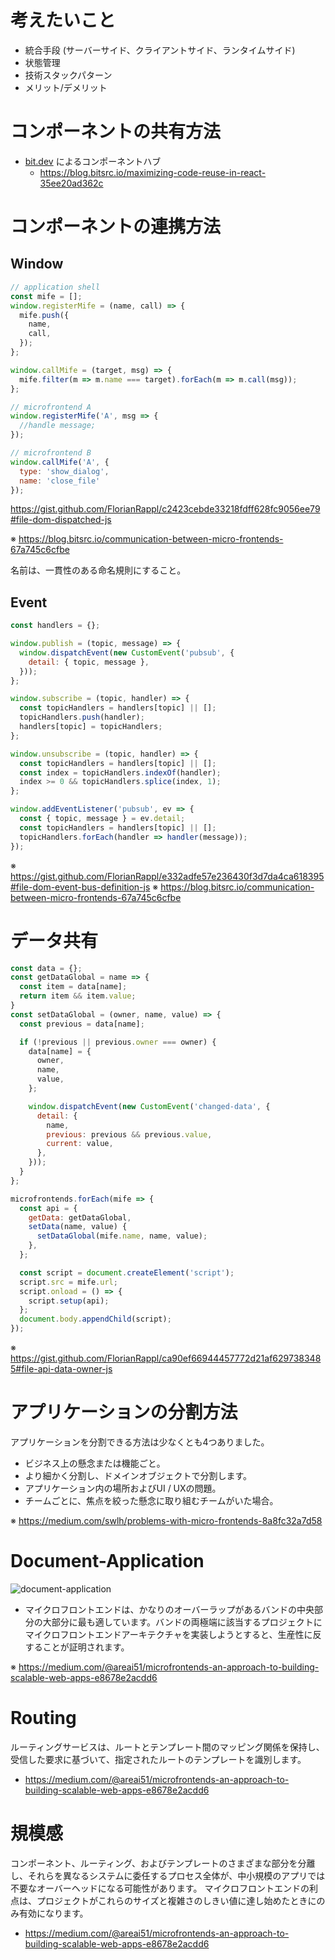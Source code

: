 # 考えたいこと

* 統合手段 (サーバーサイド、クライアントサイド、ランタイムサイド)
* 状態管理
* 技術スタックパターン
* メリット/デメリット

# コンポーネントの共有方法

* [bit.dev](https://bit.dev/) によるコンポーネントハブ
  * https://blog.bitsrc.io/maximizing-code-reuse-in-react-35ee20ad362c

# コンポーネントの連携方法

## Window

```javascript
// application shell
const mife = [];
window.registerMife = (name, call) => {
  mife.push({
    name,
    call,
  });
};

window.callMife = (target, msg) => {
  mife.filter(m => m.name === target).forEach(m => m.call(msg));
};

// microfrontend A
window.registerMife('A', msg => {
  //handle message;
});

// microfrontend B
window.callMife('A', {
  type: 'show_dialog',
  name: 'close_file'
});
```
https://gist.github.com/FlorianRappl/c2423cebde33218fdff628fc9056ee79#file-dom-dispatched-js

※ https://blog.bitsrc.io/communication-between-micro-frontends-67a745c6cfbe

名前は、一貫性のある命名規則にすること。

## Event

```javascript
const handlers = {};

window.publish = (topic, message) => {
  window.dispatchEvent(new CustomEvent('pubsub', {
    detail: { topic, message },
  }));
};

window.subscribe = (topic, handler) => {
  const topicHandlers = handlers[topic] || [];
  topicHandlers.push(handler);
  handlers[topic] = topicHandlers;
};

window.unsubscribe = (topic, handler) => {
  const topicHandlers = handlers[topic] || [];
  const index = topicHandlers.indexOf(handler);
  index >= 0 && topicHandlers.splice(index, 1);
};

window.addEventListener('pubsub', ev => {
  const { topic, message } = ev.detail;
  const topicHandlers = handlers[topic] || [];
  topicHandlers.forEach(handler => handler(message));
});
```
※ https://gist.github.com/FlorianRappl/e332adfe57e236430f3d7da4ca618395#file-dom-event-bus-definition-js
※ https://blog.bitsrc.io/communication-between-micro-frontends-67a745c6cfbe

# データ共有

```javascript
const data = {};
const getDataGlobal = name => {
  const item = data[name];
  return item && item.value;
}
const setDataGlobal = (owner, name, value) => {
  const previous = data[name];

  if (!previous || previous.owner === owner) {
    data[name] = {
      owner,
      name,
      value,
    };

    window.dispatchEvent(new CustomEvent('changed-data', {
      detail: {
        name,
        previous: previous && previous.value,
        current: value,
      },
    }));
  }
};

microfrontends.forEach(mife => {
  const api = {
    getData: getDataGlobal,
    setData(name, value) {
      setDataGlobal(mife.name, name, value);
    },
  };

  const script = document.createElement('script');
  script.src = mife.url;
  script.onload = () => {
    script.setup(api);
  };
  document.body.appendChild(script);
});
```
※ https://gist.github.com/FlorianRappl/ca90ef66944457772d21af6297383485#file-api-data-owner-js

# アプリケーションの分割方法

アプリケーションを分割できる方法は少なくとも4つありました。
* ビジネス上の懸念または機能ごと。
* より細かく分割し、ドメインオブジェクトで分割します。
* アプリケーション内の場所およびUI / UXの問題。
* チームごとに、焦点を絞った懸念に取り組むチームがいた場合。

※ https://medium.com/swlh/problems-with-micro-frontends-8a8fc32a7d58

# Document-Application

![document-application](https://miro.medium.com/max/1224/1*NJMQCgyMShhjYx6dE_pbRw.png)

* マイクロフロントエンドは、かなりのオーバーラップがあるバンドの中央部分の大部分に最も適しています。バンドの両極端に該当するプロジェクトにマイクロフロントエンドアーキテクチャを実装しようとすると、生産性に反することが証明されます。

※ https://medium.com/@areai51/microfrontends-an-approach-to-building-scalable-web-apps-e8678e2acdd6

# Routing

ルーティングサービスは、ルートとテンプレート間のマッピング関係を保持し、受信した要求に基づいて、指定されたルートのテンプレートを識別します。

* https://medium.com/@areai51/microfrontends-an-approach-to-building-scalable-web-apps-e8678e2acdd6

# 規模感

コンポーネント、ルーティング、およびテンプレートのさまざまな部分を分離し、それらを異なるシステムに委任するプロセス全体が、中小規模のアプリでは不要なオーバーヘッドになる可能性があります。
マイクロフロントエンドの利点は、プロジェクトがこれらのサイズと複雑さのしきい値に達し始めたときにのみ有効になります。
 
* https://medium.com/@areai51/microfrontends-an-approach-to-building-scalable-web-apps-e8678e2acdd6
